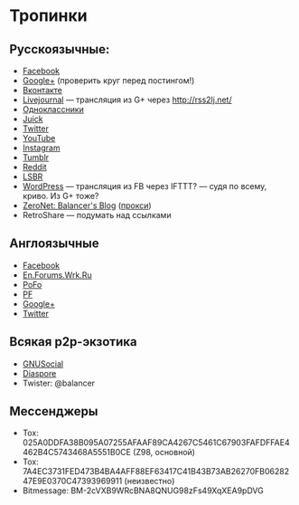 # Тропинки

## Русскоязычные:

- [Facebook](https://vk.com/balancer)
- [Google+](https://plus.google.com/113730597040634449637) (проверить круг перед постингом!)
- [Вконтакте](https://vk.com/balancer)
- [Livejournal](http://bal.livejournal.com/) — трансляция из G+ через http://rss2lj.net/
- [Одноклассники](https://ok.ru/profile/22648499178)
- [Juick](http://juick.com/Balancer/)
- [Twitter](https://twitter.com/balancer73)
- [YouTube](https://www.youtube.com/channel/UCNtclu0DvBOkjbVYhZZUcdA)
- [Instagram](https://www.instagram.com/balancer73/)
- [Tumblr](http://balancer73.tumblr.com/)
- [Reddit](https://www.reddit.com/user/Balancer73/)
- [LSBR](http://ls.balancer.ru/profile/Balancer/created/topics/)
- [WordPress](https://balancer73.wordpress.com/) — трансляция из FB через IFTTT? — судя по всему, криво. Из G+ тоже?
- [ZeroNet: Balancer's Blog](http://127.0.0.1:43110/1MaQ4W5D6G52TpBfPACU9k9QcB1DxvHZ5v/) ([прокси](https://proxy.zeronet.a0z.ru/1MaQ4W5D6G52TpBfPACU9k9QcB1DxvHZ5v/))
- RetroShare — подумать над ссылками

## Англоязычные

- [Facebook](https://www.facebook.com/roman.karshiev.9)
- [En.Forums.Wrk.Ru](http://en.forums.wrk.ru/)
- [PoFo](https://www.politicsforum.org/forum/viewtopic.php?f=41&t=166620&start=60)
- [PF](http://www.politicalforum.com/other-off-topic-chat/412256-russia-photos-without-politics-14.html)
- [Google+](https://plus.google.com/111205326799667468448)
- [Twitter](https://twitter.com/Balancer_eng)

## Всякая p2p-экзотика

- [GNUSocial](https://quitter.no/balancer)
- [Diaspore](https://pod.geraspora.de/people/575cb460f8be013213e44860008dbc6c)
- Twister: @balancer

## Мессенджеры

- Tox: 025A0DDFA38B095A07255AFAAF89CA4267C5461C67903FAFDFFAE4462B4C5743468A5551B0CE  (Z98, основной)
- Tox: 7A4EC3731FED473B4BA4AFF88EF63417C41B43B73AB26270FB0628247E9E0370C47393969911 (неизвестно)
- Bitmessage: BM-2cVXB9WRcBNA8QNUG98zFs49XqXEA9pDVG
